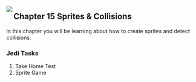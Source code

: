 <img align="left" src="http://hermonswebsites.com/Classes/CS/python.png"><H2>Chapter 15 Sprites & Collisions</H2>

In this chapter you will be learning about how to create sprites and detect collisions. 


<h3>Jedi Tasks</h3>
<ol>
  <li>Take Home Test</li>
  <li>Sprite Game</li>
  </ol>
